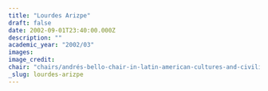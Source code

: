 ```yaml
---
title: "Lourdes Arizpe"
draft: false
date: 2002-09-01T23:40:00.000Z
description: ""
academic_year: "2002/03"
images:
image_credit:
chair: "chairs/andrés-bello-chair-in-latin-american-cultures-and-civilizations.md"
_slug: lourdes-arizpe
---
```


